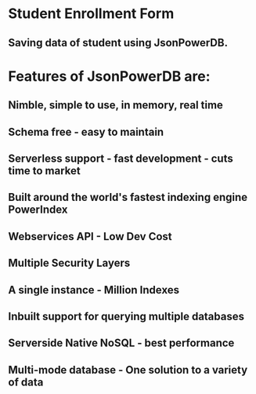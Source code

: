 # Student Enrollment Form
## Saving data of student using JsonPowerDB.

# Features of JsonPowerDB are:
## Nimble, simple to use, in memory, real time
## Schema free - easy to maintain
## Serverless support - fast development - cuts time to market
## Built around the world's fastest indexing engine PowerIndex
## Webservices API - Low Dev Cost
## Multiple Security Layers
## A single instance - Million Indexes
## Inbuilt support for querying multiple databases
## Serverside Native NoSQL - best performance
## Multi-mode database - One solution to a variety of data




